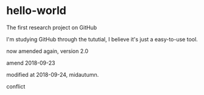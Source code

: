 # hello-world
The first research project on GitHub

I'm studying GitHub through the tututial, I believe it's just a easy-to-use tool.

now amended again, version 2.0

amend 2018-09-23

modified at 2018-09-24, midautumn.

conflict
